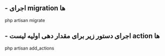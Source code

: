 ## - اجرای migration ها
php artisan migrate


## - اجرای دستور زیر برای مقدار دهی اولیه لیست action ها
php artisan add_actions
